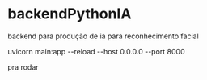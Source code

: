 # backendPythonIA
backend para produção de ia para reconhecimento facial 



uvicorn main:app --reload --host 0.0.0.0 --port 8000

pra rodar
